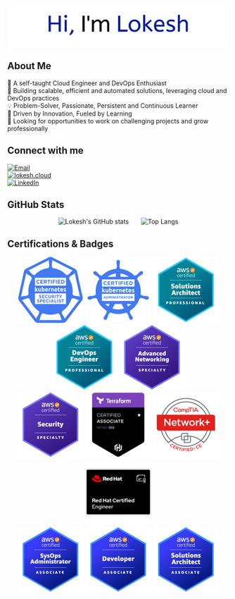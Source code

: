 <img align="center" src="https://raw.githubusercontent.com/lokesh1306/lokesh1306/main/banner.png" alt="Lokesh's GitHub Banner" />

## About Me
👋 A self-taught Cloud Engineer and DevOps Enthusiast <br />
🧡 Building scalable, efficient and automated solutions, leveraging cloud and DevOps practices <br />
💡 Problem-Solver, Passionate, Persistent and Continuous Learner <br />
🚀 Driven by Innovation, Fueled by Learning <br />
🎯 Looking for opportunities to work on challenging projects and grow professionally <br />

## Connect with me
<a href="mailto:challagulla.l@northeastern.edu" target="_blank">
    <img src="https://img.shields.io/badge/Email-challagulla.l@northeastern.edu-blue?style=for-the-badge&logo=minutemailer&logoColor=white" alt="Email">
</a> <br />
<a href="https://lokesh.cloud" target="_blank">
    <img src="https://img.shields.io/badge/Website-lokesh.cloud-blueviolet?style=for-the-badge&logo=GoogleChrome&logoColor=white" alt="lokesh.cloud"> 
</a> <br />
<a href="https://linkedin.com/in/chlokesh" target="_blank">
    <img src="https://img.shields.io/badge/LinkedIn-linkedin.com/in/chlokesh-red?style=for-the-badge&logo=linkedin" alt="LinkedIn">
</a>

## GitHub Stats
<div align="center">
  <img src="https://github-readme-stats.vercel.app/api?username=lokesh1306&show_icons=true&include_all_commits=true&theme=ambient_gradient&show=prs_merged,prs_merged_percentage&hide=issues,stars&hide_border=true&hide_rank=true&number_format=long" alt="Lokesh's GitHub stats" />
    &nbsp;&nbsp;&nbsp;&nbsp;&nbsp;
  <img src="https://github-readme-stats.vercel.app/api/top-langs/?username=lokesh1306&layout=compact&theme=ambient_gradient&hide_border=true&hide=css,scss,html&langs_count=10&hide_progress=true" alt="Top Langs" />
</div>

## Certifications & Badges
<div align="center">
  <a href="https://lokesh.cloud/assets/img/certs/cks.pdf" target="_blank"><img src="https://github.com/lokesh1306/lokesh1306/blob/main/badges/cks.png?raw=true" alt="CKS: Certified Kubernetes Security Specialist" width="150" height="150"></a>
  <a href="https://lokesh.cloud/assets/img/certs/cka.pdf" target="_blank"><img src="https://github.com/lokesh1306/lokesh1306/blob/main/badges/cka.png?raw=true" alt="CKA: Certified Kubernetes Administrator" width="150" height="150"></a>
  <a href="https://lokesh.cloud/assets/img/certs/sap.pdf" target="_blank"><img src="https://github.com/lokesh1306/lokesh1306/blob/main/badges/sap.png?raw=true" alt="AWS Certified Solutions Architect - Professional (SAP-C02)" width="150" height="150"></a>
  <a href="https://lokesh.cloud/assets/img/certs/dop.pdf" target="_blank"><img src="https://github.com/lokesh1306/lokesh1306/blob/main/badges/dop.png?raw=true" alt="AWS Certified DevOps Engineer - Professional (DOP-C02)" width="150" height="150"></a>
  <a href="https://lokesh.cloud/assets/img/certs/ans.pdf" target="_blank"><img src="https://github.com/lokesh1306/lokesh1306/blob/main/badges/ans.png?raw=true" alt="AWS Certified Advanced Networking - Specialty (ANS-C01)" width="150" height="150"></a>
</div>

<div align="center">
  <a href="https://lokesh.cloud/assets/img/certs/scs.pdf" target="_blank"><img src="https://github.com/lokesh1306/lokesh1306/blob/main/badges/scs.png?raw=true" alt="AWS Certified Security - Specialty (SCS-C02)" width="150" height="150"></a>
  <a href="https://lokesh.cloud/assets/img/certs/tf.pdf" target="_blank"><img src="https://github.com/lokesh1306/lokesh1306/blob/main/badges/tf.png?raw=true" alt="HashiCorp Certified: Terraform Associate (002)" width="150" height="150"></a>
  <a href="https://lokesh.cloud/assets/img/certs/comptia.pdf" target="_blank"><img src="https://github.com/lokesh1306/lokesh1306/blob/main/badges/comptia.png?raw=true" alt="CompTIA Network+ ce" width="150" height="150"></a>
  <a href="https://lokesh.cloud/assets/img/certs/RHCE.pdf" target="_blank"><img src="https://github.com/lokesh1306/lokesh1306/blob/main/badges/rhce.png?raw=true" alt="RedHat Certified Engineer" width="150" height="150"></a>
</div>

<div align="center">
  <a href="https://lokesh.cloud/assets/img/certs/soa.pdf" target="_blank"><img src="https://github.com/lokesh1306/lokesh1306/blob/main/badges/soa.png?raw=true" alt="AWS Certified SysOps Administrator - Associate (SOA-C02)" width="150" height="150"></a>
  <a href="https://lokesh.cloud/assets/img/certs/dva.pdf" target="_blank"><img src="https://github.com/lokesh1306/lokesh1306/blob/main/badges/dva.png?raw=true" alt="AWS Certified Developer - Associate (DVA-C02)" width="150" height="150"></a>
  <a href="https://lokesh.cloud/assets/img/certs/saa.pdf" target="_blank"><img src="https://github.com/lokesh1306/lokesh1306/blob/main/badges/saa.png?raw=true" alt="AWS Certified Solutions Architect - Associate (SAA-C02)" width="150" height="150"></a>
</div>